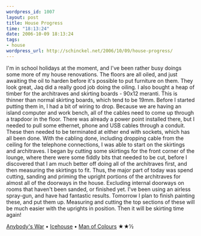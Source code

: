 ```yaml
--- 
wordpress_id: 1007
layout: post
title: House Progress
time: "18:13:24"
date: 2006-10-09 18:13:24
tags: 
- house
wordpress_url: http://schinckel.net/2006/10/09/house-progress/
---
```

I'm in school holidays at the moment, and I've been rather busy doings some more of my house renovations. The floors are all oiled, and just awaiting the oil to harden before it's possible to put furniture on them. They look great, Jaq did a really good job doing the oiling. I also bought a heap of timber for the architraves and skirting boards - 90x12 meranti. This is thinner than normal skirting boards, which tend to be 19mm. Before I started putting them in, I had a bit of wiring to drop. Because we are having an island computer and work bench, all of the cables need to come up through a trapdoor in the floor. There was already a power point installed there, but I needed to pull some ethernet, phone and USB cables through a conduit. These then needed to be terminated at either end with sockets, which has all been done. With the cabling done, including dropping cable from the ceiling for the telephone connections, I was able to start on the skirtings and architraves. I began by cutting some skirtings for the front corner of the lounge, where there were some fiddly bits that needed to be cut, before I discovered that I am much better off doing all of the architraves first, and then measuring the skirtings to fit. Thus, the major part of today was spend cutting, sanding and priming the upright portions of the architraves for almost all of the doorways in the house. Excluding internal doorways on rooms that haven't been sanded, or finished yet. I've been using an airless spray-gun, and have had fantastic results. Tomorrow I plan to finish painting these, and put them up. Measuring and cutting the top sections of these will be much easier with the uprights in position. Then it will be skirting time again! 

[Anybody's War][1] • [Icehouse][2] • [Man of Colours][3] ★★½

   [1]: http://phobos.apple.com/WebObjects/MZSearch.woa/wa/advancedSearchResults?songTerm=Anybody's+War&artistTerm=Icehouse
   [2]: http://phobos.apple.com/WebObjects/MZSearch.woa/wa/advancedSearchResults?artistTerm=Icehouse
   [3]: http://phobos.apple.com/WebObjects/MZSearch.woa/wa/advancedSearchResults?albumTerm=Man+of+Colours&artistTerm=Icehouse

